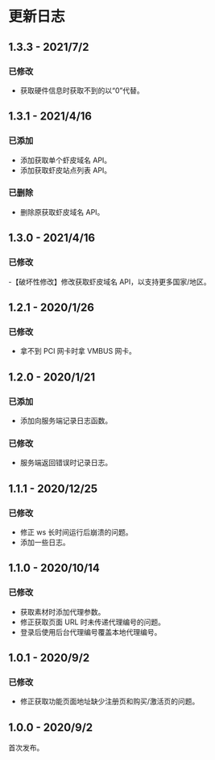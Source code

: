 # 更新日志

## 1.3.3 - 2021/7/2

### 已修改

- 获取硬件信息时获取不到的以“0”代替。

## 1.3.1 - 2021/4/16

### 已添加

- 添加获取单个虾皮域名 API。
- 添加获取虾皮站点列表 API。

### 已删除

- 删除原获取虾皮域名 API。

## 1.3.0 - 2021/4/16

### 已修改

-【破坏性修改】修改获取虾皮域名 API，以支持更多国家/地区。

## 1.2.1 - 2020/1/26

### 已修改

- 拿不到 PCI 网卡时拿 VMBUS 网卡。

## 1.2.0 - 2020/1/21

### 已添加

- 添加向服务端记录日志函数。

### 已修改

- 服务端返回错误时记录日志。

## 1.1.1 - 2020/12/25

### 已修改

- 修正 ws 长时间运行后崩溃的问题。
- 添加一些日志。

## 1.1.0 - 2020/10/14

### 已修改

- 获取素材时添加代理参数。
- 修正获取页面 URL 时未传递代理编号的问题。
- 登录后使用后台代理编号覆盖本地代理编号。

## 1.0.1 - 2020/9/2

### 已修改

- 修正获取功能页面地址缺少注册页和购买/激活页的问题。

## 1.0.0 - 2020/9/2

首次发布。
